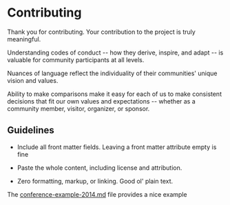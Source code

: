 # Contributing

Thank you for contributing. Your contribution to the project is truly meaningful. 

Understanding codes of conduct -- how they derive, inspire, and adapt -- is valuable for community participants at all levels. 

Nuances of language reflect the individuality of their communities' unique vision and values.

Ability to make comparisons make it easy for each of us to make consistent decisions that fit our own values and expectations -- whether as a community member, visitor, organizer, or sponsor.



## Guidelines

* Include all front matter fields. Leaving a front matter attribute empty is fine

* Paste the whole content, including license and attribution.

* Zero formatting, markup, or linking. Good ol' plain text.

The [conference-example-2014.md](conference-example-2014.md) file provides a nice example
